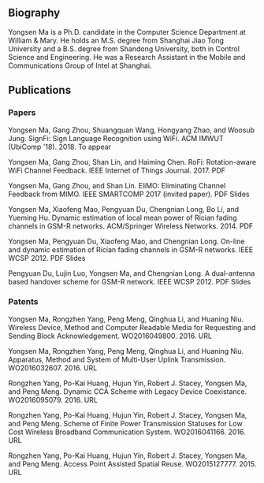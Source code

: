## Biography
Yongsen Ma is a Ph.D. candidate in the Computer Science Department at William & Mary. He holds an M.S. degree from Shanghai Jiao Tong University and a B.S. degree from Shandong University, both in Control Science and Engineering. He was a Research Assistant in the Mobile and Communications Group of Intel at Shanghai.

## Publications

### Papers

Yongsen Ma, Gang Zhou, Shuangquan Wang, Hongyang Zhao, and Woosub Jung. SignFi: Sign Language Recognition using WiFi. ACM IMWUT (UbiComp '18). 2018. To appear

Yongsen Ma, Gang Zhou, Shan Lin, and Haiming Chen. RoFi: Rotation-aware WiFi Channel Feedback. IEEE Internet of Things Journal. 2017. PDF

Yongsen Ma, Gang Zhou, and Shan Lin. EliMO: Eliminating Channel Feedback from MIMO. IEEE SMARTCOMP 2017 (invited paper). PDF Slides

Yongsen Ma, Xiaofeng Mao, Pengyuan Du, Chengnian Long, Bo Li, and Yueming Hu. Dynamic estimation of local mean power of Rician fading channels in GSM-R networks. ACM/Springer Wireless Networks. 2014. PDF

Yongsen Ma, Pengyuan Du, Xiaofeng Mao, and Chengnian Long. On-line and dynamic estimation of Rician fading channels in GSM-R networks. IEEE WCSP 2012. PDF Slides

Pengyuan Du, Lujin Luo, Yongsen Ma, and Chengnian Long. A dual-antenna based handover scheme for GSM-R network. IEEE WCSP 2012. PDF Slides

### Patents
Yongsen Ma, Rongzhen Yang, Peng Meng, Qinghua Li, and Huaning Niu. Wireless Device, Method and Computer Readable Media for Requesting and Sending Block Acknowledgement. WO2016049800. 2016. URL

Yongsen Ma, Rongzhen Yang, Peng Meng, Qinghua Li, and Huaning Niu. Apparatus, Method and System of Multi-User Uplink Transmission. WO2016032607. 2016. URL

Rongzhen Yang, Po-Kai Huang, Hujun Yin, Robert J. Stacey, Yongsen Ma, and Peng Meng. Dynamic CCA Scheme with Legacy Device Coexistance. WO2016095079. 2016. URL

Rongzhen Yang, Po-Kai Huang, Hujun Yin, Robert J. Stacey, Yongsen Ma, and Peng Meng. Scheme of Finite Power Transmission Statuses for Low Cost Wireless Broadband Communication System. WO2016041166. 2016. URL

Rongzhen Yang, Po-Kai Huang, Hujun Yin, Robert J. Stacey, Yongsen Ma, and Peng Meng. Access Point Assisted Spatial Reuse. WO2015127777. 2015. URL
